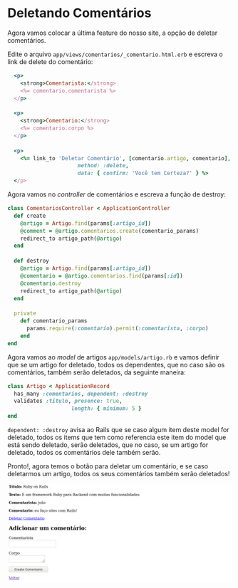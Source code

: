 # Deletando Comentários

Agora vamos colocar a última feature do nosso site, a opção de deletar comentários.

Edite o arquivo ``app/views/comentarios/_comentario.html.erb`` e escreva o link de delete do comentário:

```ruby
  <p>
    <strong>Comentarista:</strong>
    <%= comentario.comentarista %>
  </p>
 
  <p>
    <strong>Comentario:</strong>
    <%= comentario.corpo %>
  </p>

  <p>
    <%= link_to 'Deletar Comentário', [comentario.artigo, comentario],
				      method: :delete,
				      data: { confirm: 'Você tem Certeza?' } %>
  </p>
```

Agora vamos no *controller* de comentários e escreva a função de destroy:

```ruby
class ComentariosController < ApplicationController
  def create
    @artigo = Artigo.find(params[:artigo_id])
    @comment = @artigo.comentarios.create(comentario_params)
    redirect_to artigo_path(@artigo)
  end

  def destroy
    @artigo = Artigo.find(params[:artigo_id])
    @comentario = @artigo.comentarios.find(params[:id])
    @comentario.destroy
    redirect_to artigo_path(@artigo)
  end
 
  private
    def comentario_params
      params.require(:comentario).permit(:comentarista, :corpo)
    end
end
```

Agora vamos ao *model* de artigos ``app/models/artigo.rb`` e vamos definir que se um artigo for deletado, todos os dependentes, que no caso são os comentários, também serão deletados, da seguinte maneira:

```ruby
class Artigo < ApplicationRecord
  has_many :comentarios, dependent: :destroy
  validates :titulo, presence: true,
                    length: { minimum: 5 }
end

```

``dependent: :destroy`` avisa ao Rails que se caso algum item deste model for deletado, todos os items que tem como referencia este item do model que está sendo deletado, serão deletados, que no caso, se um artigo for deletado, todos os comentários dele também serão.

Pronto!, agora temos o botão para deletar um comentário, e se caso deletarmos um artigo, todos os seus comentários também serão deletados!

![Output 1](../../assets/deletando-comentarios/output-1.png)